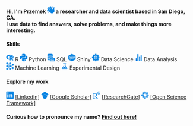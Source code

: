**Hi, I'm Przemek <img src="icons/hello.svg" alt="Hello" width="20" height="20"/> a researcher and data scientist based in San Diego, CA.<br>
I use data to find answers, solve problems, and make things more interesting.**

#### Skills

<img src="icons/r.svg" alt="R" width="20" height="20"/> R <img src="icons/python.svg" alt="Python" width="20" height="20"/> Python <img src="icons/sql.svg" alt="SQL" width="20" height="20"/> SQL <img src="icons/shiny.svg" alt="Shiny" width="20" height="20"/> Shiny <img src="icons/data_science.svg" alt="Data Science" width="20" height="20"/> Data Science <img src="icons/statistics.svg" alt="Data Analysis" width="20" height="20"/> Data Analysis<br> <img src="icons/machine_learning.svg" alt="Machine Learning" width="20" height="20"/> Machine Learning <img src="icons/experiment.svg" alt="Experimental Design" width="20" height="20"/> Experimental Design

#### Explore my work

<a href="https://www.linkedin.com/in/przemyslaw-marcowski/" target="_blank"><img src="icons/linkedin.svg" alt="LinkedIn" width="20" height="20"/></a> <a href="https://www.linkedin.com/in/przemyslaw-marcowski/" target="_blank">[LinkedIn]</a> <a href="https://scholar.google.com/citations?user=sB2hWn0AAAAJ&hl=en" target="_blank"><img src="icons/googlescholar.svg" alt="Google Scholar" width="20" height="20"/></a> <a href="https://scholar.google.com/citations?user=sB2hWn0AAAAJ&hl=en" target="_blank">[Google Scholar]</a> <a href="https://www.researchgate.net/profile/Przemyslaw-Marcowski" target="_blank"><img src="icons/researchgate.svg" alt="ResearchGate" width="20" height="20"/></a> <a href="https://www.researchgate.net/profile/Przemyslaw-Marcowski" target="_blank">[ResearchGate]</a> <a href="https://osf.io/4v2dz" target="_blank"><img src="icons/osf.svg" alt="Open Science Framework" width="20" height="20"/></a> <a href="https://osf.io/4v2dz" target="_blank">[Open Science Framework]</a>

#### Curious how to pronounce my name? [Find out here!](https://www.howtopronounce.com/przemek)
